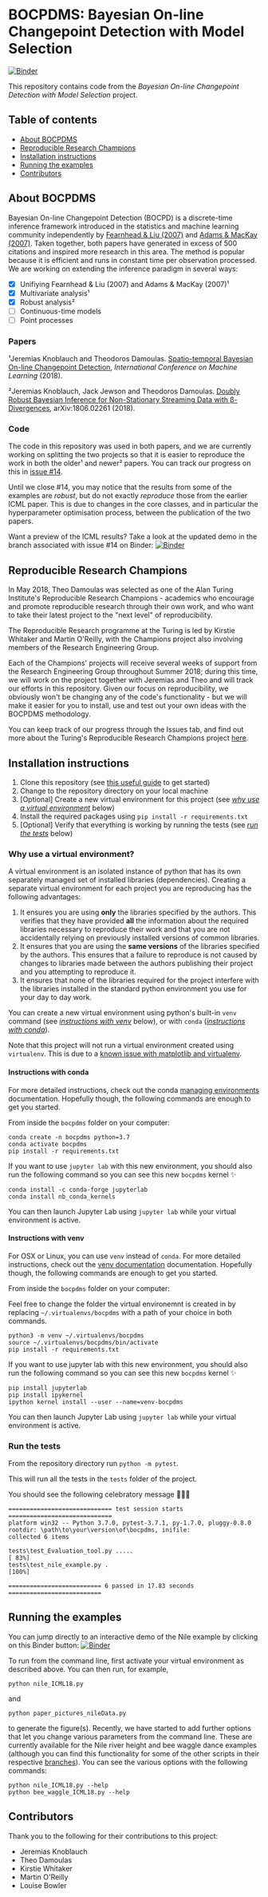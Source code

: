 # BOCPDMS: Bayesian On-line Changepoint Detection with Model Selection

[![Binder](https://mybinder.org/badge.svg)](https://mybinder.org/v2/gh/alan-turing-institute/bocpdms/master?filepath=examples%2FNile.ipynb)

This repository contains code from the _Bayesian On-line Changepoint Detection with Model Selection_ project.

## Table of contents

* [About BOCPDMS](#about-bocpdms)
* [Reproducible Research Champions](#reproducible-research-champions)
* [Installation instructions](#installation-instructions)
* [Running the examples](#running-the-examples)
* [Contributors](#contributors)


## About BOCPDMS

Bayesian On-line Changepoint Detection (BOCPD) is a discrete-time inference framework introduced in the statistics and machine learning community independently by [Fearnhead & Liu (2007)](https://doi.org/10.1111/j.1467-9868.2007.00601.x) and [Adams & MacKay (2007)](https://arxiv.org/abs/0710.3742). Taken together, both papers have generated in excess of 500 citations and inspired more research in this area. The method is popular because it is efficient and runs in constant time per observation processed. We are working on extending the inference paradigm in several ways:

- [x] Unifiying Fearnhead & Liu (2007) and Adams & MacKay (2007)¹
- [x] Multivariate analysis¹
- [x] Robust analysis²
- [ ] Continuous-time models
- [ ] Point processes

### Papers

¹Jeremias Knoblauch and Theodoros Damoulas. [Spatio-temporal Bayesian On-line Changepoint Detection](https://arxiv.org/abs/1805.05383), _International Conference on Machine Learning_ (2018).

²Jeremias Knoblauch, Jack Jewson and Theodoros Damoulas. [Doubly Robust Bayesian Inference for Non-Stationary Streaming Data with β-Divergences](https://arxiv.org/abs/1806.02261), arXiv:1806.02261 (2018).

### Code

The code in this repository was used in both papers, and we are currently working on splitting the two projects so that it is easier to reproduce the work in both the older¹ and newer² papers. You can track our progress on this in [issue \#14](https://github.com/alan-turing-institute/bocpdms/issues/14).

Until we close \#14, you may notice that the results from some of the examples are _robust_, but do not exactly _reproduce_ those from the earlier ICML paper. This is due to changes in the core classes, and in particular the hyperparameter optimisation process, between the publication of the two papers.

Want a preview of the ICML results? Take a look at the updated demo in the branch associated with issue \#14 on Binder: [![Binder](https://mybinder.org/badge.svg)](https://mybinder.org/v2/gh/alan-turing-institute/bocpdms/feature/14-remove-nips?filepath=examples%2FNile.ipynb)

## Reproducible Research Champions

In May 2018, Theo Damoulas was selected as one of the Alan Turing Institute's Reproducible Research Champions - academics who encourage and promote reproducible research through their own work, and who want to take their latest project to the "next level" of reproducibility.

The Reproducible Research programme at the Turing is led by Kirstie Whitaker and Martin O'Reilly, with the Champions project also involving members of the Research Engineering Group.

Each of the Champions' projects will receive several weeks of support from the Research Engineering Group throughout Summer 2018; during this time, we will work on the project together with Jeremias and Theo and will track our efforts in this repository. Given our focus on reproducibility, we obviously won't be changing any of the code's functionality - but we will make it easier for you to install, use and test out your own ideas with the BOCPDMS methodology.

You can keep track of our progress through the Issues tab, and find out more about the Turing's Reproducible Research Champions project [here](https://github.com/alan-turing-institute/ReproducibleResearchResources).

## Installation instructions

1. Clone this repository (see [this useful guide](https://help.github.com/articles/cloning-a-repository/) to get started)
2. Change to the repository directory on your local machine
3. \[Optional] Create a new virtual environment for this project (see [*why use a virtual environment*](#why-use-a-virtual-environment) below)
4. Install the required packages using `pip install -r requirements.txt`
5. \[Optional] Verify that everything is working by running the tests (see [*run the tests*](#run-the-tests) below)


### Why use a virtual environment?

A virtual environment is an isolated instance of python that has its own separately managed set of installed libraries (dependencies).
Creating a separate virtual environment for each project you are reproducing has the following advantages:

  1. It ensures you are using **only** the libraries specified by the authors.
    This verifies that they have provided **all** the information about the required libraries necessary to reproduce their work and that you are not accidentally relying on previously installed versions of common libraries.
  2. It ensures that you are using the **same versions** of the libraries specified by the authors.
     This ensures that a failure to reproduce is not caused by changes to libraries made between the authors publishing their project and you attempting to reproduce it.
  3. It ensures that none of the libraries required for the project interfere with the libraries installed in the standard python environment you use for your day to day work.

You can create a new virtual environment using python's built-in `venv` command (see [*instructions with venv*](#instructions-with-virtualenv) below), or with `conda` ([*instructions with conda*](#instructions-with-conda)).

Note that this project will not run a virtual environment created using `virtualenv`.
This is due to a [known issue with matplotlib and virtualenv](https://matplotlib.org/faq/osx_framework.html).


#### Instructions with conda

For more detailed instructions, check out the conda [managing environments](https://conda.io/docs/user-guide/tasks/manage-environments.html) documentation.
Hopefully though, the following commands are enough to get you started.

From inside the `bocpdms` folder on your computer:

```
conda create -n bocpdms python=3.7
conda activate bocpdms
pip install -r requirements.txt
```

If you want to use `jupyter lab` with this new environment, you should also run the following command so you can see this new `bocpdms` kernel :sparkles:
```
conda install -c conda-forge jupyterlab
conda install nb_conda_kernels
```
You can then launch Jupyter Lab using `jupyter lab` while your virtual environment is active.


#### Instructions with venv

For OSX or Linux, you can use `venv` instead of `conda`.
For more detailed instructions, check out the [venv documentation](https://docs.python.org/3/library/venv.html) documentation.
Hopefully though, the following commands are enough to get you started.

From inside the `bocpdms` folder on your computer:

Feel free to change the folder the virtual environemnt is created in by replacing `~/.virtualenvs/bocpdms` with a path of your choice in both commands.
```
python3 -m venv ~/.virtualenvs/bocpdms
source ~/.virtualenvs/bocpdms/bin/activate
pip install -r requirements.txt
```
If you want to use jupyter lab with this new environment, you should also run the following command so you can see this new `bocpdms` kernel :sparkles:
```
pip install jupyterlab
pip install ipykernel
ipython kernel install --user --name=venv-bocpdms
```
You can then launch Jupyter Lab using `jupyter lab` while your virtual environment is active.


### Run the tests

From the repository directory run `python -m pytest`.

This will run all the tests in the `tests` folder of the project.

You should see the following celebratory message :tada::sparkles::cake:

```
============================= test session starts =============================
platform win32 -- Python 3.7.0, pytest-3.7.1, py-1.7.0, pluggy-0.8.0
rootdir: \path\to\your\version\of\bocpdms, inifile:
collected 6 items

tests\test_Evaluation_tool.py .....                                      [ 83%]
tests\test_nile_example.py .                                             [100%]

========================== 6 passed in 17.83 seconds ==========================
```


## Running the examples

You can jump directly to an interactive demo of the Nile example by clicking on this Binder button:
[![Binder](https://mybinder.org/badge.svg)](https://mybinder.org/v2/gh/alan-turing-institute/bocpdms/master?filepath=examples%2FNile.ipynb)

To run from the command line, first activate your virtual environment as described above. You can then run, for example,
```
python nile_ICML18.py
```
and
```
python paper_pictures_nileData.py
```
to generate the figure(s). Recently, we have started to add further options that let you change various parameters from the command line. These are currently available for the Nile river height and bee waggle dance examples (although you can find this functionality for some of the other scripts in their respective [branches](https://github.com/alan-turing-institute/bocpdms/branches)). You can see the various options with the following commands:
```
python nile_ICML18.py --help
python bee_waggle_ICML18.py --help
```

## Contributors

Thank you to the following for their contributions to this project:
- Jeremias Knoblauch
- Theo Damoulas
- Kirstie Whitaker
- Martin O'Reilly
- Louise Bowler
